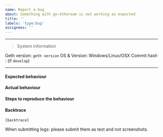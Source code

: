 ```yaml
---
name: Report a bug
about: Something with go-ethereum is not working as expected
title: ''
labels: 'type:bug'
assignees: ''
---
```

----------------------------------------------------------------------------------------------------------------------------------------------------------------------------

>System information


Geth version: `geth version`
OS & Version: Windows/Linux/OSX
Commit hash : (if `develop`)

---------------------------------------------------------------------------------------------------------------------------------------------------------------------------

#### Expected behaviour


#### Actual behaviour


#### Steps to reproduce the behaviour


#### Backtrace

````
[backtrace]
````

When submitting logs: please submit them as text and not screenshots.
